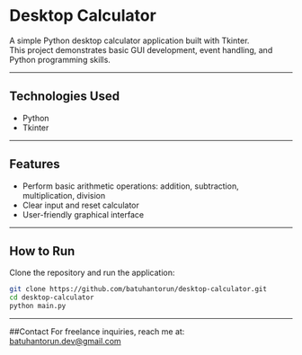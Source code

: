 # Desktop Calculator

A simple Python desktop calculator application built with Tkinter.  
This project demonstrates basic GUI development, event handling, and Python programming skills.

---

## Technologies Used
- Python
- Tkinter

---

## Features
- Perform basic arithmetic operations: addition, subtraction, multiplication, division
- Clear input and reset calculator
- User-friendly graphical interface

---

## How to Run
Clone the repository and run the application:

```bash
git clone https://github.com/batuhantorun/desktop-calculator.git
cd desktop-calculator
python main.py
```

---

##Contact
For freelance inquiries, reach me at: batuhantorun.dev@gmail.com

